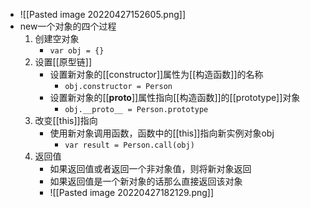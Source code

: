 - ![[Pasted image 20220427152605.png]]
- new一个对象的四个过程
	1. 创建空对象
		- `var obj = {}`
	2. 设置[[原型链]]
	    - 设置新对象的[[constructor]]属性为[[构造函数]]的名称
		    - `obj.constructor = Person`
		- 设置新对象的[[__proto__]]属性指向[[构造函数]]的[[prototype]]对象
			- `obj.__proto__ = Person.prototype`
	3. 改变[[this]]指向
	    - 使用新对象调用函数，函数中的[[this]]指向新实例对象obj
		    - `var result = Person.call(obj)`
	4. 返回值
	    - 如果返回值或者返回一个非对象值，则将新对象返回
	    - 如果返回值是一个新对象的话那么直接返回该对象
	    - ![[Pasted image 20220427182129.png]]